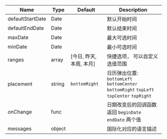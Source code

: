 Name | Type | Default | Description
---- | ---- | ------- | -----------
defaultStartDate | Date | | 默认开始时间
defaultEndDate | Date | | 默认结束时间
maxDate | Date | | 最大可选时间
minDate | Date | | 最小可选时间
ranges | array | [今日, 昨天, 本周, 本月] | 快捷选项， 可以自定义选值范围
placement | string|  `bottomRight` | 日历弹出位置: `bottomLeft` `bottomCenter` `bottomRight` `topLeft` `topCenter` `topRight`
onChange| func | | 日期改变后的回调函数 返回 `beginDate` `endDate` 两个值
messages | object |  | 国际化对应的语言描述
